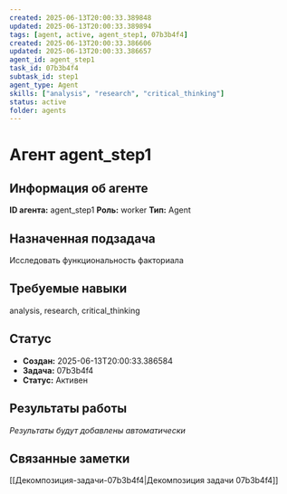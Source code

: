 ```yaml
---
created: 2025-06-13T20:00:33.389848
updated: 2025-06-13T20:00:33.389894
tags: [agent, active, agent_step1, 07b3b4f4]
created: 2025-06-13T20:00:33.386606
updated: 2025-06-13T20:00:33.386657
agent_id: agent_step1
task_id: 07b3b4f4
subtask_id: step1
agent_type: Agent
skills: ["analysis", "research", "critical_thinking"]
status: active
folder: agents
---
```


# Агент agent_step1

## Информация об агенте

**ID агента:** agent_step1
**Роль:** worker
**Тип:** Agent

## Назначенная подзадача
Исследовать функциональность факториала

## Требуемые навыки
analysis, research, critical_thinking

## Статус
- **Создан:** 2025-06-13T20:00:33.386584
- **Задача:** 07b3b4f4
- **Статус:** Активен

## Результаты работы
*Результаты будут добавлены автоматически*

## Связанные заметки

[[Декомпозиция-задачи-07b3b4f4|Декомпозиция задачи 07b3b4f4]]